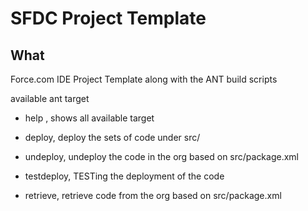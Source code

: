 # SFDC Project Template

## What 

Force.com IDE Project Template along with the ANT build scripts

available ant target

* help , shows all available target

* deploy, deploy the sets of code under src/

* undeploy, undeploy the code in the org based on src/package.xml

* testdeploy, TESTing the deployment of the code

* retrieve, retrieve code from the org based on src/package.xml

